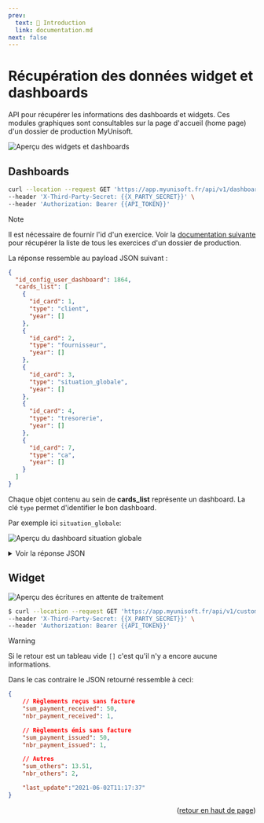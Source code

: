 ```yaml
---
prev:
  text: 🐤 Introduction
  link: documentation.md
next: false
---
```


<span id="readme-top"></span>

# Récupération des données widget et dashboards

API pour récupérer les informations des dashboards et widgets. Ces modules graphiques sont consultables sur la page d'accueil (home page) d'un dossier de production MyUnisoft.

![Aperçu des widgets et dashboards](../../images/accountingFolderHomeGraphs.PNG)

## Dashboards

```bash
curl --location --request GET 'https://app.myunisoft.fr/api/v1/dashboard?application_type=Web&exercice_id=1345' \
--header 'X-Third-Party-Secret: {{X_PARTY_SECRET}}' \
--header 'Authorization: Bearer {{API_TOKEN}}'
```

> [!NOTE]
> Il est nécessaire de fournir l'id d'un exercice. Voir la [documentation suivante](../../MAD/api/exercice.md) pour récupérer la liste de tous les exercices d'un dossier de production.

La réponse ressemble au payload JSON suivant :

```json
{
  "id_config_user_dashboard": 1864,
  "cards_list": [
    {
      "id_card": 1,
      "type": "client",
      "year": []
    },
    {
      "id_card": 2,
      "type": "fournisseur",
      "year": []
    },
    {
      "id_card": 3,
      "type": "situation_globale",
      "year": []
    },
    {
      "id_card": 4,
      "type": "tresorerie",
      "year": []
    },
    {
      "id_card": 7,
      "type": "ca",
      "year": []
    }
  ]
}
```

Chaque objet contenu au sein de **cards_list** représente un dashboard. La clé `type` permet d'identifier le bon dashboard.

Par exemple ici `situation_globale`:

![Aperçu du dashboard situation globale](../../images/dashboard_situation_globale.PNG)

<details class="details custom-block">
<summary>Voir la réponse JSON</summary>

```json
{
    "id_card": 3,
    "type": "situation_globale",
    "year": [
        {
            "id": "EX",
            "label": "EX",
            "AN": true,
            "start_date": "2020-01-01",
            "end_date": "2020-12-31",
            "total": -211,
            "data": [
                {
                    "x": "Janv",
                    "y": -491,
                    "z": "202001"
                },
                {
                    "x": "Févr",
                    "y": -491,
                    "z": "202002"
                },
                {
                    "x": "Mars",
                    "y": -491,
                    "z": "202003"
                },
                {
                    "x": "Avri",
                    "y": -491,
                    "z": "202004"
                },
                {
                    "x": "Mai",
                    "y": -491,
                    "z": "202005"
                },
                {
                    "x": "Juin",
                    "y": -491,
                    "z": "202006"
                },
                {
                    "x": "Juil",
                    "y": -491,
                    "z": "202007"
                },
                {
                    "x": "Août",
                    "y": -491,
                    "z": "202008"
                },
                {
                    "x": "Sept",
                    "y": -491,
                    "z": "202009"
                },
                {
                    "x": "Octo",
                    "y": -491,
                    "z": "202010"
                },
                {
                    "x": "Nove",
                    "y": -491,
                    "z": "202011"
                },
                {
                    "x": "Déce",
                    "y": -211,
                    "z": "202012"
                }
            ]
        },
        {
            "id": "EX-1",
            "label": "EX-1",
            "AN": false,
            "start_date": "2019-10-01",
            "end_date": "2020-09-30",
            "total": -6071.12,
            "data": [
                {
                    "x": "Octo",
                    "y": 0,
                    "z": "201910"
                },
                {
                    "x": "Nove",
                    "y": -68.09,
                    "z": "201911"
                },
                {
                    "x": "Déce",
                    "y": -701.7,
                    "z": "201912"
                },
                {
                    "x": "Janv",
                    "y": -2055.4,
                    "z": "202001"
                },
                {
                    "x": "Févr",
                    "y": -3366.5,
                    "z": "202002"
                },
                {
                    "x": "Mars",
                    "y": -4471.39,
                    "z": "202003"
                },
                {
                    "x": "Avri",
                    "y": -5384.99,
                    "z": "202004"
                },
                {
                    "x": "Mai",
                    "y": -5649.26,
                    "z": "202005"
                },
                {
                    "x": "Juin",
                    "y": -5975.18,
                    "z": "202006"
                },
                {
                    "x": "Juil",
                    "y": -6007.16,
                    "z": "202007"
                },
                {
                    "x": "Août",
                    "y": -6039.14,
                    "z": "202008"
                },
                {
                    "x": "Sept",
                    "y": -6071.12,
                    "z": "202009"
                }
            ]
        }
    ]
}
```

</details>

## Widget

![Aperçu des écritures en attente de traitement](../../images/dashboard_widget_waiting.PNG)

```bash
$ curl --location --request GET 'https://app.myunisoft.fr/api/v1/customer_waiting_account/widget' \
--header 'X-Third-Party-Secret: {{X_PARTY_SECRET}}' \
--header 'Authorization: Bearer {{API_TOKEN}}'
```

> [!WARNING]
> Si le retour est un tableau vide `[]` c'est qu'il n'y a encore aucune informations.

Dans le cas contraire le JSON retourné ressemble à ceci:

```json
{
    // Règlements reçus sans facture
    "sum_payment_received": 50,
    "nbr_payment_received": 1,

    // Règlements émis sans facture
    "sum_payment_issued": 50,
    "nbr_payment_issued": 1,

    // Autres
    "sum_others": 13.51,
    "nbr_others": 2,

    "last_update":"2021-06-02T11:17:37"
}
```

<p align="right">(<a href="#readme-top">retour en haut de page</a>)</p>
